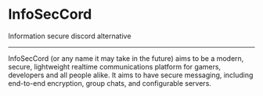 # InfoSecCord

Information secure discord alternative

---

InfoSecCord (or any name it may take in the future) aims to be a modern, secure, lightweight realtime communications platform for gamers, developers and all people alike. It aims to have secure messaging, including end-to-end encryption, group chats, and configurable servers.
